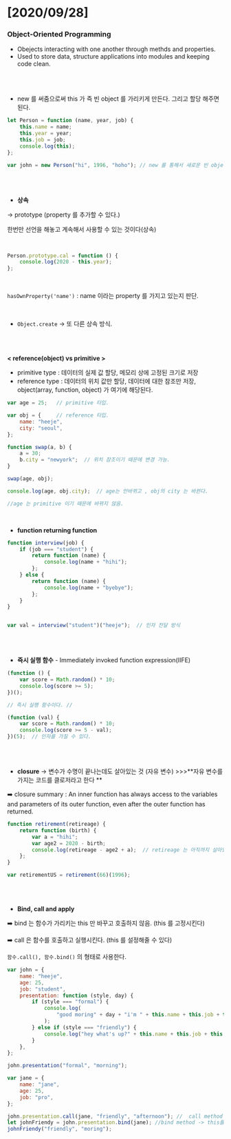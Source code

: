 # [2020/09/28]



### Object-Oriented Programming

- Obejects interacting with one another through methds and properties.
- Used to store data, structure applications into modules and keeping code clean.

</br></br>





- new 를 써줌으로써 this 가 즉 빈 object 를 가리키게 만든다. 그리고 할당 해주면 된다.

```js
let Person = function (name, year, job) {
    this.name = name;
    this.year = year;
    this.job = job;
    console.log(this);
};

var john = new Person("hi", 1996, "hoho"); // new 를 통해서 새로운 빈 object 가 생성된 것이다. 그리고john 에 할당해주는 것이다. 
```



</br></br>



- **상속** 

-> prototype (property 를 추가할 수 있다.)

한번만 선언을 해놓고 계속해서 사용할 수 있는 것이다(상속)

</br>

```js
Person.prototype.cal = function () {
    console.log(2020 - this.year);
};
```



</br>

`hasOwnProperty('name')` : name 이라는 property 를 가지고 있는지 판단.





</br>



- `Object.create`  -> 또 다른 상속 방식.



</br></br>

**< reference(object) vs primitive >**

- primitive type : 데이터의 실제 값 할당, 메모리 상에 고정된 크기로 저장
- reference type : 데이터의 위치 값만 할당, 데이터에 대한 참조만 저장, object(array, function, object) 가 여기에 해당된다. 

```js
var age = 25;   // primitive 타입.

var obj = {     // reference 타입.
    name: "heeje",
    city: "seoul",
};

function swap(a, b) {
    a = 30;
    b.city = "newyork";  // 위치 참조이기 때문에 변경 가능.
}

swap(age, obj);

console.log(age, obj.city);  // age는 안바뀌고 , obj의 city 는 바뀐다.

//age 는 primitive 이기 때문에 바뀌지 않음. 

```

</br>













- **function returning function**

```js
function interview(job) {
    if (job === "student") {
        return function (name) {
            console.log(name + "hihi");
        };
    } else {
        return function (name) {
            console.log(name + "byebye");
        };
    }
}


var val = interview("student")("heeje");  // 인자 전달 방식
```



</br></br>





- **즉시 실행 함수** - Immediately invoked function expression(IIFE)



```js
(function () {
    var score = Math.random() * 10;
    console.log(score >= 5);
})();    

// 즉시 실행 함수이다. //

(function (val) {
    var score = Math.random() * 10;
    console.log(score >= 5 - val);
})(5);  // 인자를 가질 수 있다. 
```



</br></br>

- **closure**  -> 변수가 수명이 끝나는데도 살아있는 것 (자유 변수) >>>**자유 변수를 가지는 코드를 클로저라고 한다 **

:arrow_right:  closure summary : An inner function has always access to the variables and  parameters of its outer function, even after the outer function has returned.

```js
function retirement(retireage) {
    return function (birth) {
        var a = "hihi";
        var age2 = 2020 - birth;
        console.log(retireage - age2 + a);  // retireage 는 아직까지 살아있어서 접근할 수 있다. 
    };
}

var retirementUS = retirement(66)(1996);

```



</br></br>

- **Bind, call and apply**



:arrow_right: bind 는 함수가 가리키는 this 만 바꾸고 호출하지 않음. (this 를 고정시킨다)

:arrow_right: call 은 함수를 호출하고 실행시킨다. (this 를 설정해줄 수 있다)

`함수.call(), 함수.bind()` 의 형태로 사용한다. 

```js
var john = {
    name: "heeje",
    age: 25,
    job: "student",
    presentation: function (style, day) {
        if (style === "formal") {
            console.log(
                "good moring" + day + "i'm " + this.name + this.job + this.age
            );
        } else if (style === "friendly") {
            console.log("hey what's up?" + this.name + this.job + this.age);
        }
    },
};

john.presentation("formal", "morning");

var jane = {
    name: "jane",
    age: 25,
    job: "pro",
};

john.presentation.call(jane, "friendly", "afternoon"); //  call method (jane 을 전달. this를 설정할 수 )
let johnFriendy = john.presentation.bind(jane); //bind method -> this를 jane 으로 변경 -> 함수를 실행하지 않는다.
johnFriendy("friendly", "moring");
```





</br>







































